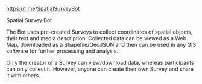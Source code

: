 https://t.me/SpatialSurveyBot

Spatial Survey Bot

The Bot uses pre-created Surveys to collect coordinates 
of spatial objects, their text and media description. 
Collected data can be viewed as a Web Map, downloaded as a
Shapefile/GeoJSON and then can be used in any GIS software 
for further processing and analysis.

Only the creator of a Survey can view/download data,
whereas participants can only collect it. However, anyone can 
create their own Survey and share it with others.
